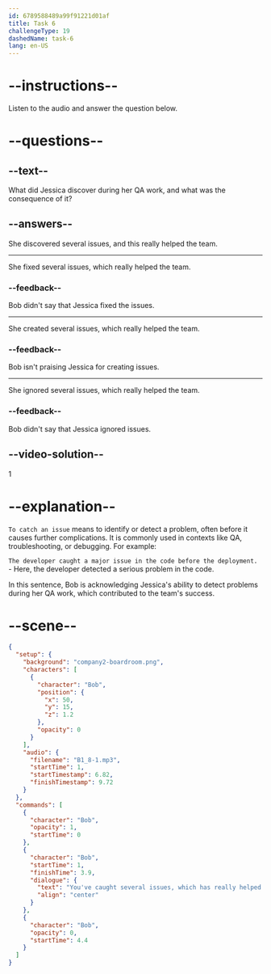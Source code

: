 ```yaml
---
id: 6789588489a99f91221d01af
title: Task 6
challengeType: 19
dashedName: task-6
lang: en-US
---
```


<!-- (Audio) Bob: You've caught several issues, which has really helped the team. -->

# --instructions--

Listen to the audio and answer the question below.

# --questions--

## --text--

What did Jessica discover during her QA work, and what was the consequence of it?

## --answers--

She discovered several issues, and this really helped the team.

---

She fixed several issues, which really helped the team.

### --feedback--

Bob didn't say that Jessica fixed the issues.

---

She created several issues, which really helped the team.

### --feedback--

Bob isn't praising Jessica for creating issues.

---

She ignored several issues, which really helped the team.

### --feedback--

Bob didn't say that Jessica ignored issues.

## --video-solution--

1

# --explanation--

`To catch an issue` means to identify or detect a problem, often before it causes further complications. It is commonly used in contexts like QA, troubleshooting, or debugging. For example:

`The developer caught a major issue in the code before the deployment.` - Here, the developer detected a serious problem in the code. 

In this sentence, Bob is acknowledging Jessica's ability to detect problems during her QA work, which contributed to the team's success.

# --scene--

```json
{
  "setup": {
    "background": "company2-boardroom.png",
    "characters": [
      {
        "character": "Bob",
        "position": {
          "x": 50,
          "y": 15,
          "z": 1.2
        },
        "opacity": 0
      }
    ],
    "audio": {
      "filename": "B1_8-1.mp3",
      "startTime": 1,
      "startTimestamp": 6.82,
      "finishTimestamp": 9.72
    }
  },
  "commands": [
    {
      "character": "Bob",
      "opacity": 1,
      "startTime": 0
    },
    {
      "character": "Bob",
      "startTime": 1,
      "finishTime": 3.9,
      "dialogue": {
        "text": "You've caught several issues, which has really helped the team.",
        "align": "center"
      }
    },
    {
      "character": "Bob",
      "opacity": 0,
      "startTime": 4.4
    }
  ]
}
```
